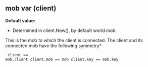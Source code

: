 ## mob var (client)
**Default value:**
*   Determined in client.New(), by default world.mob.


This is the mob to which the client is connected. The client
and its connected mob have the following symmetry* 
```
 client ==
mob.client client.mob == mob client.key == mob.key 
```
